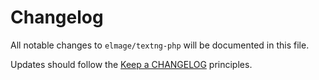 # Changelog

All notable changes to `elmage/textng-php` will be documented in this file.

Updates should follow the [Keep a CHANGELOG](http://keepachangelog.com/) principles.
